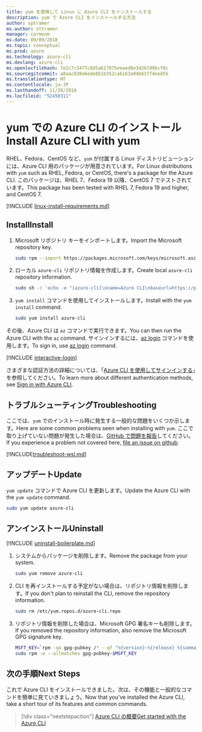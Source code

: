 ```yaml
---
title: yum を使用して Linux に Azure CLI をインストールする
description: yum で Azure CLI をインストールする方法
author: sptramer
ms.author: sttramer
manager: carmonm
ms.date: 09/09/2018
ms.topic: conceptual
ms.prod: azure
ms.technology: azure-cli
ms.devlang: azure-cli
ms.openlocfilehash: 7e2c7c5477c8d5a617875eeaed8e3d267d9bcf8c
ms.sourcegitcommit: a8aac038e6ede0b1b352ca6163a04b61ff4eed5b
ms.translationtype: HT
ms.contentlocale: ja-JP
ms.lasthandoff: 11/28/2018
ms.locfileid: "52450311"
---
```

# <a name="install-azure-cli-with-yum"></a><span data-ttu-id="78628-103">yum での Azure CLI のインストール</span><span class="sxs-lookup"><span data-stu-id="78628-103">Install Azure CLI with yum</span></span>

<span data-ttu-id="78628-104">RHEL、Fedora、CentOS など、`yum` が付属する Linux ディストリビューションには、Azure CLI 用のパッケージが用意されています。</span><span class="sxs-lookup"><span data-stu-id="78628-104">For Linux distributions with  `yum` such as RHEL, Fedora, or CentOS, there's a package for the Azure CLI.</span></span> <span data-ttu-id="78628-105">このパッケージは、RHEL 7、Fedora 19 以降、CentOS 7 でテストされています。</span><span class="sxs-lookup"><span data-stu-id="78628-105">This package has been tested with RHEL 7, Fedora 19 and higher, and CentOS 7.</span></span>

[!INCLUDE [linux-install-requirements.md](includes/linux-install-requirements.md)]

## <a name="install"></a><span data-ttu-id="78628-106">Install</span><span class="sxs-lookup"><span data-stu-id="78628-106">Install</span></span>

1. <span data-ttu-id="78628-107">Microsoft リポジトリ キーをインポートします。</span><span class="sxs-lookup"><span data-stu-id="78628-107">Import the Microsoft repository key.</span></span>

   ```bash
   sudo rpm --import https://packages.microsoft.com/keys/microsoft.asc
   ```

2. <span data-ttu-id="78628-108">ローカル `azure-cli` リポジトリ情報を作成します。</span><span class="sxs-lookup"><span data-stu-id="78628-108">Create local `azure-cli` repository information.</span></span>

   ```bash
   sudo sh -c 'echo -e "[azure-cli]\nname=Azure CLI\nbaseurl=https://packages.microsoft.com/yumrepos/azure-cli\nenabled=1\ngpgcheck=1\ngpgkey=https://packages.microsoft.com/keys/microsoft.asc" > /etc/yum.repos.d/azure-cli.repo'
   ```

3. <span data-ttu-id="78628-109">`yum install` コマンドを使用してインストールします。</span><span class="sxs-lookup"><span data-stu-id="78628-109">Install with the `yum install` command.</span></span>

   ```bash
   sudo yum install azure-cli
   ```

<span data-ttu-id="78628-110">その後、Azure CLI は `az` コマンドで実行できます。</span><span class="sxs-lookup"><span data-stu-id="78628-110">You can then run the Azure CLI with the `az` command.</span></span> <span data-ttu-id="78628-111">サインインするには、[az login](/cli/azure/reference-index#az-login) コマンドを使用します。</span><span class="sxs-lookup"><span data-stu-id="78628-111">To sign in, use [az login](/cli/azure/reference-index#az-login) command.</span></span>

[!INCLUDE [interactive-login](includes/interactive-login.md)]

<span data-ttu-id="78628-112">さまざまな認証方法の詳細については、「[Azure CLI を使用してサインインする](authenticate-azure-cli.md)」を参照してください。</span><span class="sxs-lookup"><span data-stu-id="78628-112">To learn more about different authentication methods, see [Sign in with Azure CLI](authenticate-azure-cli.md).</span></span>

## <a name="troubleshooting"></a><span data-ttu-id="78628-113">トラブルシューティング</span><span class="sxs-lookup"><span data-stu-id="78628-113">Troubleshooting</span></span>

<span data-ttu-id="78628-114">ここでは、`yum` でのインストール時に発生する一般的な問題をいくつか示します。</span><span class="sxs-lookup"><span data-stu-id="78628-114">Here are some common problems seen when installing with `yum`.</span></span> <span data-ttu-id="78628-115">ここで取り上げていない問題が発生した場合は、[GitHub で問題を報告](https://github.com/Azure/azure-cli/issues)してください。</span><span class="sxs-lookup"><span data-stu-id="78628-115">If you experience a problem not covered here, [file an issue on github](https://github.com/Azure/azure-cli/issues).</span></span>

[!INCLUDE[troubleshoot-wsl.md](includes/troubleshoot-wsl.md)]

## <a name="update"></a><span data-ttu-id="78628-116">アップデート</span><span class="sxs-lookup"><span data-stu-id="78628-116">Update</span></span>

<span data-ttu-id="78628-117">`yum update` コマンドで Azure CLI を更新します。</span><span class="sxs-lookup"><span data-stu-id="78628-117">Update the Azure CLI with the `yum update` command.</span></span>

```bash
sudo yum update azure-cli
```

## <a name="uninstall"></a><span data-ttu-id="78628-118">アンインストール</span><span class="sxs-lookup"><span data-stu-id="78628-118">Uninstall</span></span>

[!INCLUDE [uninstall-boilerplate.md](includes/uninstall-boilerplate.md)]

1. <span data-ttu-id="78628-119">システムからパッケージを削除します。</span><span class="sxs-lookup"><span data-stu-id="78628-119">Remove the package from your system.</span></span>

   ```bash
   sudo yum remove azure-cli
   ```

2. <span data-ttu-id="78628-120">CLI を再インストールする予定がない場合は、リポジトリ情報を削除します。</span><span class="sxs-lookup"><span data-stu-id="78628-120">If you don't plan to reinstall the CLI, remove the repository information.</span></span>

   ```bash
   sudo rm /etc/yum.repos.d/azure-cli.repo
   ```

3. <span data-ttu-id="78628-121">リポジトリ情報を削除した場合は、Microsoft GPG 署名キーも削除します。</span><span class="sxs-lookup"><span data-stu-id="78628-121">If you removed the repository information, also remove the Microsoft GPG signature key.</span></span>

   ```bash
   MSFT_KEY=`rpm -qa gpg-pubkey /* --qf "%{version}-%{release} %{summary}\n" | grep Microsoft | awk '{print $1}'`
   sudo rpm -e --allmatches gpg-pubkey-$MSFT_KEY
   ```

## <a name="next-steps"></a><span data-ttu-id="78628-122">次の手順</span><span class="sxs-lookup"><span data-stu-id="78628-122">Next Steps</span></span>

<span data-ttu-id="78628-123">これで Azure CLI をインストールできました。次は、その機能と一般的なコマンドを簡単に見ていきましょう。</span><span class="sxs-lookup"><span data-stu-id="78628-123">Now that you've installed the Azure CLI, take a short tour of its features and common commands.</span></span>

> [!div class="nextstepaction"]
> [<span data-ttu-id="78628-124">Azure CLI の概要</span><span class="sxs-lookup"><span data-stu-id="78628-124">Get started with the Azure CLI</span></span>](get-started-with-azure-cli.md)
